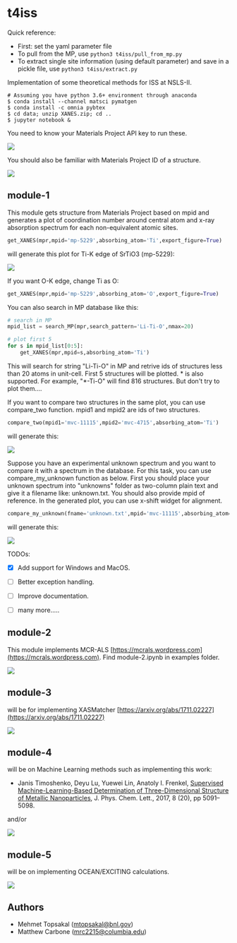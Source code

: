 # t4iss

Quick reference:
* First: set the yaml parameter file
* To pull from the MP, use `python3 t4iss/pull_from_mp.py`
* To extract single site information (using default parameter) and save in a pickle file, use `python3 t4iss/extract.py`

Implementation of some theoretical methods for ISS at NSLS-II.

    # Assuming you have python 3.6+ environment through anaconda 
    $ conda install --channel matsci pymatgen
    $ conda install -c omnia pybtex 
    $ cd data; unzip XANES.zip; cd ..
    $ jupyter notebook &

You need to know your Materials Project API key to run these.

![](img/api.png) 

You should also be familiar with Materials Project ID of a structure.

![](img/mpid.png)



## module-1
This module gets structure from Materials Project based on mpid and generates 
a plot of coordination number around central atom and x-ray absorption spectrum
for each non-equivalent atomic sites.

```python
get_XANES(mpr,mpid='mp-5229',absorbing_atom='Ti',export_figure=True)
```

will generate this plot for Ti-K edge of SrTiO3 (mp-5229):

![](img/mp-5229_Ti.png)

If you want O-K edge, change Ti as O:

```python
get_XANES(mpr,mpid='mp-5229',absorbing_atom='O',export_figure=True)
```

You can also search in MP database like this:
    
```python
# search in MP
mpid_list = search_MP(mpr,search_pattern='Li-Ti-O',nmax=20)

# plot first 5
for s in mpid_list[0:5]:
    get_XANES(mpr,mpid=s,absorbing_atom='Ti')
```

This will search for string "Li-Ti-O" in MP and retrive ids of structures 
less than 20 atoms in unit-cell. First 5 structures will be plotted. * is
also supported. For example, "*-Ti-O" will find 816 structures. But don't
try to plot them....


If you want to compare two structures in the same plot, you can
use compare_two function. mpid1 and mpid2 are ids of two structures.

```python
compare_two(mpid1='mvc-11115',mpid2='mvc-4715',absorbing_atom='Ti')
``` 
will generate this:
    
![](img/compare_two.png)


Suppose you have an experimental unknown spectrum and you want to 
compare it with a spectrum in the database. For this task, you can use
compare_my_unknown function as below. First you should place your unknown
spectrum into "unknowns" folder as two-column plain text and give it a
filename like: unknown.txt. You should also provide mpid of reference.
In the generated plot, you can use x-shift widget for alignment. 
    
```python
compare_my_unknown(fname='unknown.txt',mpid='mvc-11115',absorbing_atom='Ti')
``` 
will generate this:
    
![](img/compare_my_unknown.png)


TODOs:
- [x] Add support for Windows and MacOS.
- [ ] Better exception handling.
- [ ] Improve documentation.
- [ ] many more.....


## module-2
This module implements MCR-ALS [https://mcrals.wordpress.com](https://mcrals.wordpress.com). 
Find module-2.ipynb in examples folder.

![](img/MCR-ALS_LTO.png)

## module-3
will be for implementing XASMatcher [https://arxiv.org/abs/1711.02227](https://arxiv.org/abs/1711.02227)

![](img/xasmatcher.png)

## module-4
will be on Machine Learning methods such as implementing this work:
- Janis Timoshenko, Deyu Lu, Yuewei Lin, Anatoly I. Frenkel, [Supervised Machine-Learning-Based Determination of Three-Dimensional Structure of Metallic Nanoparticles](https://pubs.acs.org/doi/abs/10.1021/acs.jpclett.7b02364), J. Phys. Chem. Lett., 2017, 8 (20), pp 5091–5098.

and/or

![](img/ML-Ticoordination.png)


## module-5
will be on implementing OCEAN/EXCITING calculations.

![](img/feff_failure.png)


## Authors
* Mehmet Topsakal (mtopsakal@bnl.gov)
* Matthew Carbone (mrc2215@columbia.edu)
